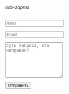 ###### osb-zapros
<form method="post"   action="https://formspree.io/f/mnqwalae">
    <input type="hidden" name="_next" value="/thanks.html" />
    <input type="hidden" name="_subject" value="ОСБ / Запрос" />
    <input type="text" name="_gotcha" style="display:none" />        
    <p><input type="text" name="Имя" required placeholder="ФИО" /></p>
    <p><input type="email" name="email" required placeholder="Email" /></p>
    <p><textarea name="Суть запроса?" required placeholder="Суть запроса, кто направил?" rows="7"></textarea></p>
    <input type="submit" value="Отправить" />
</form>


  